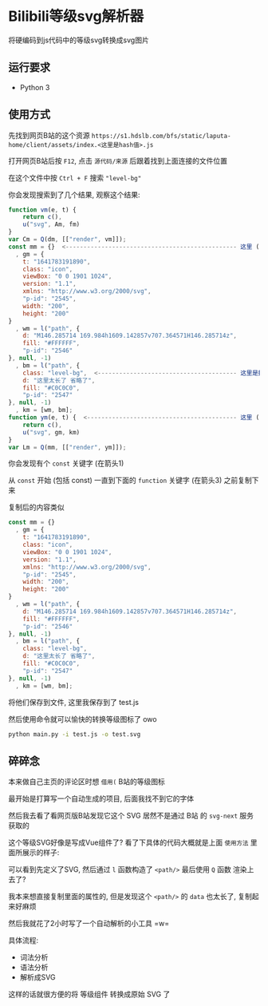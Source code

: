 # **Bilibili等级svg解析器**

将硬编码到js代码中的等级svg转换成svg图片

## **运行要求**

- Python 3

## **使用方式**
先找到网页B站的这个资源 `https://s1.hdslb.com/bfs/static/laputa-home/client/assets/index.<这里是hash值>.js`

打开网页B站后按 `F12`, 点击 `源代码/来源` 后跟着找到上面连接的文件位置

在这个文件中按 `Ctrl + F` 搜索 `"level-bg"`

你会发现搜索到了几个结果, 观察这个结果:

```javascript
function vm(e, t) {
    return c(),
    u("svg", Am, fm)
}
var Cm = Q(dm, [["render", vm]]);
const mm = {}  <------------------------------------------------ 这里 (1)
  , gm = {
    t: "1641783191890",
    class: "icon",
    viewBox: "0 0 1901 1024",
    version: "1.1",
    xmlns: "http://www.w3.org/2000/svg",
    "p-id": "2545",
    width: "200",
    height: "200"
}
  , wm = l("path", {
    d: "M146.285714 169.984h1609.142857v707.364571H146.285714z",
    fill: "#FFFFFF",
    "p-id": "2546"
}, null, -1)
  , bm = l("path", {
    class: "level-bg",  <--------------------------------------- 这里是搜索到的位置 (2)
    d: "这里太长了 省略了",
    fill: "#C0C0C0",
    "p-id": "2547"
}, null, -1)
  , km = [wm, bm];
function ym(e, t) {  <------------------------------------------ 这里 (3)
    return c(),
    u("svg", gm, km)
}
var Lm = Q(mm, [["render", ym]]);
```

你会发现有个 `const` 关键字 (在箭头1)

从 `const` 开始 (包括 const) 一直到下面的 `function` 关键字 (在箭头3) 之前复制下来

复制后的内容类似
```javascript
const mm = {}
  , gm = {
    t: "1641783191890",
    class: "icon",
    viewBox: "0 0 1901 1024",
    version: "1.1",
    xmlns: "http://www.w3.org/2000/svg",
    "p-id": "2545",
    width: "200",
    height: "200"
}
  , wm = l("path", {
    d: "M146.285714 169.984h1609.142857v707.364571H146.285714z",
    fill: "#FFFFFF",
    "p-id": "2546"
}, null, -1)
  , bm = l("path", {
    class: "level-bg",
    d: "这里太长了 省略了",
    fill: "#C0C0C0",
    "p-id": "2547"
}, null, -1)
  , km = [wm, bm];
```

将他们保存到文件, 这里我保存到了 test.js

然后使用命令就可以愉快的转换等级图标了 owo

```sh
python main.py -i test.js -o test.svg
```

## **碎碎念**
本来做自己主页的评论区时想 `借用(` B站的等级图标

最开始是打算写一个自动生成的项目, 后面我找不到它的字体

然后我去看了看网页版B站发现它这个 SVG 居然不是通过 B站 的 `svg-next` 服务获取的

这个等级SVG好像是写成Vue组件了? 看了下具体的代码大概就是上面 `使用方法` 里面所展示的样子:

可以看到先定义了SVG, 然后通过 `l` 函数构造了 `<path/>` 最后使用 `Q` 函数 渲染上去了?

我本来想直接复制里面的属性的, 但是发现这个 `<path/>` 的 `data` 也太长了, 复制起来好麻烦

然后我就花了2小时写了一个自动解析的小工具 =w=

具体流程:
- 词法分析
- 语法分析
- 解析成SVG

这样的话就很方便的将 等级组件 转换成原始 SVG 了